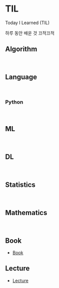 # TIL
Today I Learned (TIL)

하루 동안 배운 것 끄적끄적


## Algorithm


<br>


## Language


<br>


### Python


<br>


## ML


<br>


## DL


<br>


## Statistics


<br>


## Mathematics


<br>


## Book
- [Book](./Book/book.md)

## Lecture
- [Lecture](./Lecture/lecture.md)